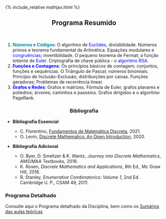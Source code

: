 {% include_relative mathjax.html %}

<h2 align="center"> Programa Resumido </h2>
<br>
  
1. <span style="color:#0085A1">**Números e Códigos**</span>: O algoritmo de <span style="color:blue">Euclides</span>, divisibilidade. Números primos e teorema fundamental da Aritmética. Equações modulares e <span style="color:blue">congruências</span>; invertibilidade. O pequeno teorema de Fermat; a função totiente de <span style="color:blue">Euler</span>. Criptografia de chave pública - o <span style="color:blue">algoritmo RSA</span>. 
2. <span style="color:blue">**Funções e Contagens**</span>: Os princípios básicos de contagem; conjuntos, funções e sequências. O Triângulo de Pascal; números binomiais. Princípio de Inclusão-Exclusão; distribuições por caixas. Funções geradoras; Problemas de recorrência linear.
3. <span style="color:blue">**Grafos e Redes**</span>: Grafos e matrizes. Fórmula de Euler, grafos planares e poliedros; árvores; caminhos e passeios. Grafos dirigidos e o algoritmo PageRank. 

<h3 align="center"> Bibliografia </h3>

- **Bibliografia Essencial**
  - C. Florentino, [Fundamentos de Matemática Discreta](FMD-2021.pdf), 2021.
  - O. Levin, [Discrete Mathematics: An Open Introduction](http://discrete.openmathbooks.org/pdfs/dmoi3-tablet.pdf), 2020.

- **Bibliografia Adicional**
  - O. Byer, D. Smeltzer & K. Wantz, _Journey into Discrete Mathematics_, AMS/MAA Textbooks, 2018.
  - K. Rosen, _Discrete Mathematics and Applications_, 8th Ed., Mc Graw Hill, 2018.
  - R. Stanley, _Enumerative Combinatorics: Volume 1_, 2nd Ed. Cambridge U. P., CSAM 49, 2011.

### Programa Detalhado

Consulte aqui o Programa detalhado da Disciplina, bem como os [Sumários das aulas teóricas](sumarios.md) 
